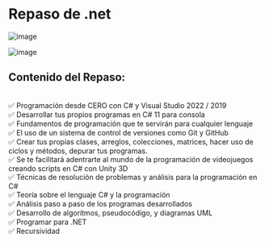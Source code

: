 # Repaso de .net

![image](https://github.com/user-attachments/assets/6adf8e4d-c0ad-4db9-a695-2f717fba8b4e)

![image](https://github.com/user-attachments/assets/a1883fe3-5dfc-41fb-b1e7-80319cea6325)

<p>
  <h2>Contenido del Repaso: </h3> <br>
✅ Programación desde CERO con C# y Visual Studio 2022 / 2019<br>
✅ Desarrollar tus propios programas en C# 11 para consola<br>
✅ Fundamentos de programación que te servirán para cualquier lenguaje<br>
✅ El uso de un sistema de control de versiones como Git y GitHub<br>
✅ Crear tus propias clases, arreglos, colecciones, matrices, hacer uso de ciclos y métodos, depurar tus programas.<br>
✅ Se te facilitará adentrarte al mundo de la programación de videojuegos creando scripts en C# con Unity 3D<br>
✅ Técnicas de resolución de problemas y análisis para la programación en C#<br>
✅ Teoría sobre el lenguaje C# y la programación<br>
✅ Análisis paso a paso de los programas desarrollados<br>
✅ Desarrollo de algoritmos, pseudocódigo, y diagramas UML<br>
✅ Programar para .NET<br>
✅ Recursividad<br>
</p>


